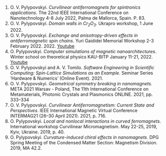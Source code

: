 1. O. V. Pylypovskyi. _Curvilinear antiferromagnets for spintronics applications_. The 22nd IEEE International Conference on Nanotechnology 4-8 July 2022, Palma de Mallorca, Spain. P. 83.
1. O. V. Pylypovskyi. _Domain walls in Cr<sub>2</sub>O<sub>3</sub>_. Ukrapro workshop, 1 June 2022.
1. O. V. Pylypovskyi. _Exchange and anisotropy-driven effects in antiferromagnetic spin chains_. Yuri Gaididei Memorial Workshop 2-3 February 2022. 2022. [Youtube](https://www.youtube.com/watch?v=0jkWp5Hk72Y)
1. O. Pylypovskyi. _Computer simulations of magnetic nanoarchitectures_. Winter school on theoretical physics KAU-BITP January 11-21, 2022. [Youtube](https://www.youtube.com/watch?v=gieihqOprSA)
1. O. V. Pylypovskyi and A. V. Tomilo. _Software Engineering in Scientific Computing: Spin-Lattice Simulations as an Example_. Seminar Series ’Hardware & Numerics’ (Online Event). 2021.
1. O. V. Pylypovskyi. _Geometrical symmetry breaking in nanomagnets_. META 2021 Warsav - Poland, The 11th International Conference on Metamaterials, Photonic Crystals and Plasmonics ONLINE. 2021, pp. 333–334
1. O. V. Pylypovskyi. _Curvilinear Antiferromagnetism: Current State and Perspectives_. IEEE International Magnetic Virtual Conference INTERMAG21 (26–30 April 2021). 2021, p. 716.
1. O. Pylypovskyi. _Local and nonlocal interactions in curved ferromagnets_. International workshop Curvilinear Micromagnetism. May 22-25, 2019, Kyiv, Ukraine. 2019, p. 40.
1. O. Pylypovskyi. _Curvature-induced chiral effects in nanomagnets_. DPG Spring Meeting of the Condensed Matter Section: Magnetism Division. 2019, MA 42.2.